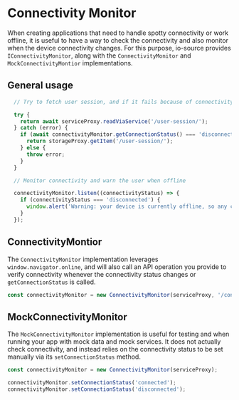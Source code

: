 # Connectivity Monitor

When creating applications that need to handle spotty connectivity or work offline, it is useful to have a way to check the connectivity and also monitor when the device connectivity changes. For this purpose, io-source provides `IConnectivityMonitor`, along with the `ConnectivityMonitor` and `MockConnectivityMontior` implementations.

## General usage

```javascript
  // Try to fetch user session, and if it fails because of connectivity, fetch from storage instead

  try {
    return await serviceProxy.readViaService('/user-session/');
  } catch (error) {
    if (await connectivityMonitor.getConnectionStatus() === 'disconnected') {
      return storageProxy.getItem('/user-session/');
    } else {
      throw error;
    }
  }
```

```javascript
  // Monitor connectivity and warn the user when offline

  connectivityMonitor.listen((connectivityStatus) => {
    if (connectivityStatus === 'disconnected') {
      window.alert('Warning: your device is currently offline, so any changes will not be saved!');
    }
  });
```

## ConnectivityMontior

The `ConnectivityMonitor` implementation leverages `window.navigator.online`, and will also call an API operation you provide to verify connectivity whenever the connectivity status changes or `getConnectionStatus` is called.

```javascript
const connectivityMonitor = new ConnectivityMonitor(serviceProxy, '/connectivity-test/');
```

## MockConnectivityMonitor

The `MockConnectivityMonitor` implementation is useful for testing and when running your app with mock data and mock services. It does not actually check connectivity, and instead relies on the connectivity status to be set manually via its `setConnectionStatus` method.

```javascript
const connectivityMonitor = new ConnectivityMonitor(serviceProxy);

connectivityMonitor.setConnectionStatus('connected');
connectivityMonitor.setConnectionStatus('disconnected');
```